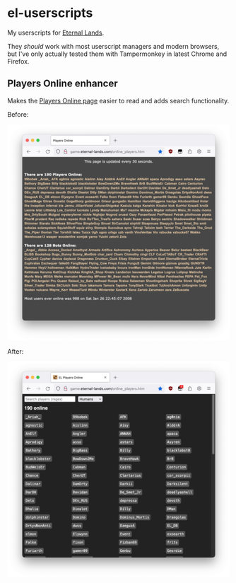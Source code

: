 # el-userscripts

My userscripts for [Eternal Lands](http://www.eternal-lands.com).

They _should_ work with most userscript managers and modern browsers, but I've only actually tested them with Tampermonkey in latest Chrome and Firefox.

## Players Online enhancer

Makes the [Players Online page](http://game.eternal-lands.com/online_players.htm) easier to read and adds search functionality.

Before:

![before](./players-online-enhancer/screenshot_before.png)

After:

![after](./players-online-enhancer/screenshot_after.png)
